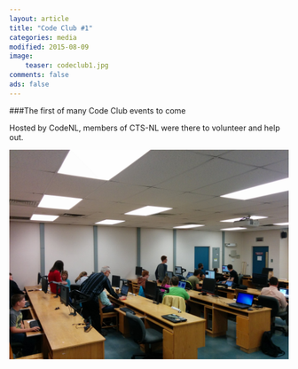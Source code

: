 ```yaml
---
layout: article
title: "Code Club #1"
categories: media
modified: 2015-08-09
image:
    teaser: codeclub1.jpg
comments: false
ads: false
---
```

###The first of many Code Club events to come

Hosted by CodeNL, members of CTS-NL were there to volunteer and help out.

![Alt](/../../images/codeclub1.jpg "Our volunteers helping our attendees.")
